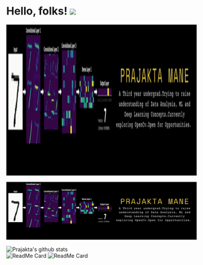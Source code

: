 # Hello, folks! <img src="https://raw.githubusercontent.com/MartinHeinz/MartinHeinz/master/wave.gif" width="30px">



<!--
**maneprajakta/maneprajakta** is a ✨ _special_ ✨ repository because its `README.md` (this file) appears on your GitHub profile.




Here are some ideas to get you started:

- 🔭 I’m currently working on ...
- 🌱 I’m currently learning ...
- 👯 I’m looking to collaborate on ...
- 🤔 I’m looking for help with ...
- 💬 Ask me about ...
- 📫 How to reach me: ...
- 😄 Pronouns: ...
- ⚡ Fun fact: ...
-->
<img src="https://github.com/maneprajakta/Data_Cleaning_With_Python/blob/master/ezgif.com-video-to-gif.gif" width="1600" height="400" />

![Alt Text](https://github.com/maneprajakta/Data_Cleaning_With_Python/blob/master/ezgif.com-video-to-gif.gif)

![Prajakta's github stats](https://github-readme-stats.vercel.app/api?username=maneprajakta&show_icons=true&theme=radical)
<br>
![ReadMe Card](https://github-readme-stats.vercel.app/api/pin/?username=maneprajakta&repo=Digit_Recognition_Web_App&show_icons=true&theme=radical)
![ReadMe Card](https://github-readme-stats.vercel.app/api/pin/?username=maneprajakta&repo=DSA&show_icons=true&theme=radical)


